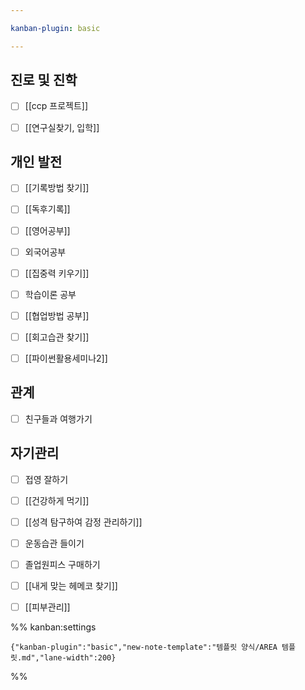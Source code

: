 ```yaml
---

kanban-plugin: basic

---
```


## 진로 및 진학

- [ ] [[ccp 프로젝트]]
- [ ] [[연구실찾기, 입학]]


## 개인 발전

- [ ] [[기록방법 찾기]]
- [ ] [[독후기록]]
- [ ] [[영어공부]]
- [ ] 외국어공부
- [ ] [[집중력 키우기]]
- [ ] 학습이론 공부
- [ ] [[협업방법 공부]]
- [ ] [[회고습관 찾기]]
- [ ] [[파이썬활용세미나2]]


## 관계

- [ ] 친구들과 여행가기


## 자기관리

- [ ] 접영 잘하기
- [ ] [[건강하게 먹기]]
- [ ] [[성격 탐구하여 감정 관리하기]]
- [ ] 운동습관 들이기
- [ ] 졸업원피스 구매하기
- [ ] [[내게 맞는 헤메코 찾기]]
- [ ] [[피부관리]]




%% kanban:settings
```
{"kanban-plugin":"basic","new-note-template":"템플릿 양식/AREA 템플릿.md","lane-width":200}
```
%%